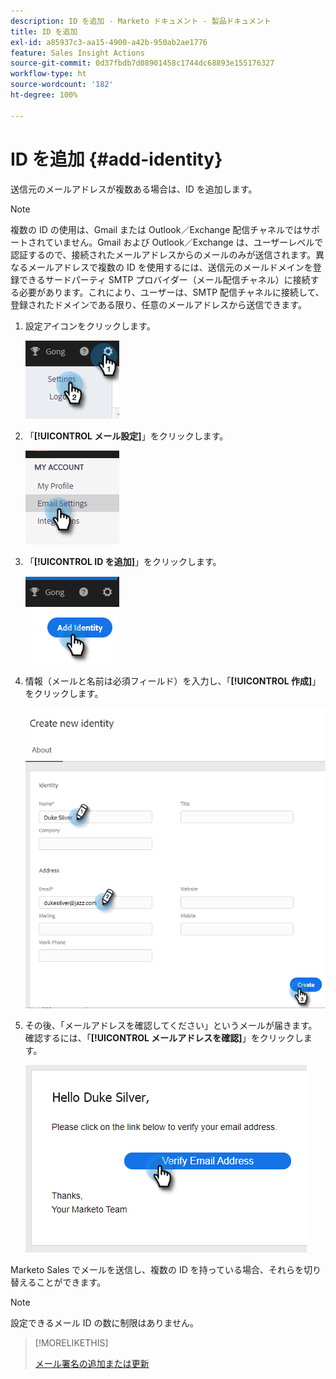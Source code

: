 ```yaml
---
description: ID を追加 - Marketo ドキュメント - 製品ドキュメント
title: ID を追加
exl-id: a85937c3-aa15-4900-a42b-950ab2ae1776
feature: Sales Insight Actions
source-git-commit: 0d37fbdb7d08901458c1744dc68893e155176327
workflow-type: ht
source-wordcount: '182'
ht-degree: 100%

---
```


# ID を追加 {#add-identity}

送信元のメールアドレスが複数ある場合は、ID を追加します。

>[!NOTE]
>
>複数の ID の使用は、Gmail または Outlook／Exchange 配信チャネルではサポートされていません。Gmail および Outlook／Exchange は、ユーザーレベルで認証するので、接続されたメールアドレスからのメールのみが送信されます。異なるメールアドレスで複数の ID を使用するには、送信元のメールドメインを登録できるサードパーティ SMTP プロバイダー（メール配信チャネル）に接続する必要があります。これにより、ユーザーは、SMTP 配信チャネルに接続して、登録されたドメインである限り、任意のメールアドレスから送信できます。

1. 設定アイコンをクリックします。

   ![](assets/add-identity-1.png)

1. 「**[!UICONTROL メール設定]**」をクリックします。

   ![](assets/add-identity-2.png)

1. 「**[!UICONTROL ID を追加]**」をクリックします。

   ![](assets/add-identity-3.png)

1. 情報（メールと名前は必須フィールド）を入力し、「**[!UICONTROL 作成]**」をクリックします。

   ![](assets/add-identity-4.png)

1. その後、「メールアドレスを確認してください」というメールが届きます。確認するには、「**[!UICONTROL メールアドレスを確認]**」をクリックします。

   ![](assets/add-identity-5.png)

Marketo Sales でメールを送信し、複数の ID を持っている場合、それらを切り替えることができます。

>[!NOTE]
>
>設定できるメール ID の数に制限はありません。

>[!MORELIKETHIS]
>
>[メール署名の追加または更新](/help/marketo/product-docs/marketo-sales-insight/actions/getting-started/email-settings/add-or-update-your-email-signature.md)

